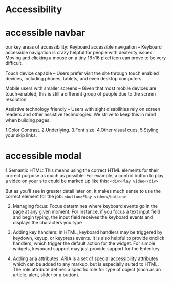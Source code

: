 # Accessibility
  # accessible navbar
our key areas of accessibility:
Keyboard accessible navigation – Keyboard accessible navigation is crazy helpful for people with dexterity issues.
Moving and clicking a mouse on a tiny 16×16 pixel icon can prove to be very difficult.

   Touch device capable – Users prefer visit the site through touch enabled devices, including phones, tablets, and even
   desktop computers.

   Mobile users with smaller screens – Given that most mobile devices are touch-enabled, this is still a different group
   of people due to the screen resolution.

   Assistive technology friendly – Users with sight disabilities rely on screen readers and other assistive technologies.
   We strive to keep this in mind when building pages.

   1.Color Contrast.
   2.Underlying.
   3.Font size.
  4.Other visual cues.
  5.Styling your skip links.
# accessible modal
 1.Semantic HTML:
This means using the correct HTML elements for their correct purpose as much as possible.
For example, a control button to play a video on your site could be marked up like this:
```<div>Play video</div>```


But as you'll see in greater detail later on, it makes much sense to use the correct element for the job:
```<button>Play video</button>```

 2. Managing focus:
   Focus determines where keyboard events go in the page at any given moment. For instance, if you focus a text input
   field and begin typing, the input field receives the keyboard events and displays the characters you type

3. Adding key handlers:
   In HTML, keyboard handlers may be triggered by keydown, keyup, or keypress events. It is also helpful to provide
   onclick handlers, which trigger the default action for the widget. For simple widgets, keyboard support may just
   provide support for the Enter key

4. Adding aria attributes:
   ARIA is a set of special accessibility attributes which can be added to any markup, but is especially suited to HTML.
   The role attribute defines a specific role for type of object (such as an article, alert, slider or a button).